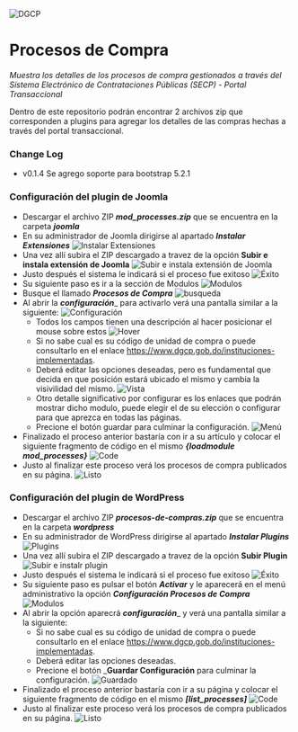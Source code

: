 ![DGCP](https://www.dgcp.gob.do/wp-content/themes/dgcp/img/logo-dgcp-extendido.svg)

# Procesos de Compra #

_Muestra los detalles de los procesos de compra gestionados a través del Sistema Electrónico de Contrataciones Públicas (SECP) - Portal Transaccional_

Dentro de este repositorio podrán encontrar 2 archivos zip que corresponden a plugins para agregar los detalles de las compras hechas a través del portal transaccional.

### Change Log

* v0.1.4 Se agrego soporte para bootstrap 5.2.1

### Configuración del plugin de Joomla ###

* Descargar el archivo ZIP ___mod_processes.zip___ que se encuentra en la carpeta ___joomla___
* En su administrador de Joomla dirigirse al apartado ___Instalar Extensiones___
![Instalar Extensiones](https://user-images.githubusercontent.com/126279066/221255019-bc4a3516-66dc-4c55-a697-7614e5056d9c.png)
* Una vez allí subira el ZIP descargado a travez de la opción __Subir e instala extensión de Joomla__
![Subir e instala extensión de Joomla](https://user-images.githubusercontent.com/126279066/221257075-e28f9a52-bb16-4386-9c0b-ca1f54496f99.png)
* Justo después el sistema le indicará si el proceso fue exitoso
![Éxito](https://user-images.githubusercontent.com/126279066/221256916-a7318977-c3a9-4769-ba63-6255d439aa07.png)
* Su siguiente paso es ir a la sección de Modulos
![Modulos](https://user-images.githubusercontent.com/126279066/221277380-bea1c62a-0a03-4a9a-9ff0-887934c88a90.png)
* Busque el llamado ___Procesos de Compra___
![busqueda](https://user-images.githubusercontent.com/126279066/221277626-ba31dbd5-27af-4102-8449-7cf22851d861.png)
* Al abrir la ___configuración____ para activarlo verá una pantalla similar a la siguiente:
![Configuración](https://user-images.githubusercontent.com/126279066/221278863-617f24b2-466d-4048-a8c2-ac29c58738fe.png)
  * Todos los campos tienen una descripción al hacer posicionar el mouse sobre estos
  ![Hover](https://user-images.githubusercontent.com/126279066/221279072-2f2d6405-97a2-4f07-9f8f-6b72e7b45b57.png)
  * Si no sabe cual es su código de unidad de compra o puede consultarlo en el enlace <a href="https://www.dgcp.gob.do/instituciones-implementadas/" target="_blank">https://www.dgcp.gob.do/instituciones-implementadas</a>.
  * Deberá editar las opciones deseadas, pero es fundamental que decida en que posición estará ubicado el mismo y cambia la visivilidad del mismo.
  ![Vista](https://user-images.githubusercontent.com/126279066/221279919-850859ec-75d3-4cfc-bcdd-727123dcc215.png)
  * Otro detalle significativo por configurar es los enlaces que podrán mostrar dicho modulo, puede elegir el de su elección o configurar para que aprezca en todas las páginas.
  * Precione el botón guardar para culminar la configuración.
  ![Menú](https://user-images.githubusercontent.com/126279066/221280327-43f961c8-9c86-4cf3-acfb-17e52cfcceb3.png)
* Finalizado el proceso anterior bastaría con ir a su artículo y colocar el siguiente fragmento de código en el mismo ___{loadmodule mod_processes}___
![Code](https://user-images.githubusercontent.com/126279066/221281273-914b988b-8c99-442f-a972-730c80589020.png)
* Justo al finalizar este proceso verá los procesos de compra publicados en su página.
![Listo](https://user-images.githubusercontent.com/126279066/221281943-20f13c79-30a4-4ff5-81dd-b365034dd264.png)


### Configuración del plugin de WordPress ###

* Descargar el archivo ZIP ___procesos-de-compras.zip___ que se encuentra en la carpeta ___wordpress___
* En su administrador de WordPress dirigirse al apartado ___Instalar Plugins___
![Plugins](https://user-images.githubusercontent.com/126279066/221282693-8d13af39-a73b-421b-804b-3686bbecd3b8.png)
* Una vez allí subira el ZIP descargado a travez de la opción __Subir Plugin__
![Subir e instalr plugin](https://user-images.githubusercontent.com/126279066/221283340-b08cf525-b5df-4d51-a5d0-8c466acda6f6.png)
* Justo después el sistema le indicará si el proceso fue exitoso
![Éxito](https://user-images.githubusercontent.com/126279066/221284203-0744e785-460c-40b8-a540-5b8ef18a08a6.png)
* Su siguiente paso es pulsar el botón ___Activar___ y le aparecerá en el menú administrativo la opción ___Configuración Procesos de Compra___
![Modulos](https://user-images.githubusercontent.com/126279066/221285212-3c474c80-6e94-44aa-9402-0dc5b9b7c129.png)
* Al abrir la opción aparecrá ___configuración____ y verá una pantalla similar a la siguiente:
  * Si no sabe cual es su código de unidad de compra o puede consultarlo en el enlace <a href="https://www.dgcp.gob.do/instituciones-implementadas/" target="_blank">https://www.dgcp.gob.do/instituciones-implementadas</a>.
  * Deberá editar las opciones deseadas.
  * Precione el botón ___Guardar Configuración__ para culminar la configuración.
  ![Guardado](https://user-images.githubusercontent.com/126279066/221285827-2584e8b6-4fb4-4d80-a769-3bdd4f8eb60d.png)
* Finalizado el proceso anterior bastaría con ir a su página y colocar el siguiente fragmento de código en el mismo ___[list_processes]___
![Code](https://user-images.githubusercontent.com/126279066/221286101-e0a94263-197c-4661-b2ff-e6e31cf8f19b.png)
* Justo al finalizar este proceso verá los procesos de compra publicados en su página.
![Listo](https://user-images.githubusercontent.com/126279066/221286208-b2449152-8d42-42c5-aedd-990354073e3c.png)


